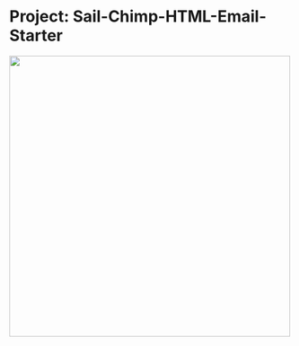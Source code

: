 # Project: Sail-Chimp-HTML-Email-Starter

<img src="https://yt3.googleusercontent.com/Q7_UCD6oHd-4_Ib45h-Vi1YQBw49-bwLU80W1Va2OJJ0IK15vEYEBTi2U4TdqkYmxfDlqXIz=s900-c-k-c0x00ffffff-no-rj" width="500" style="text-align: center">
